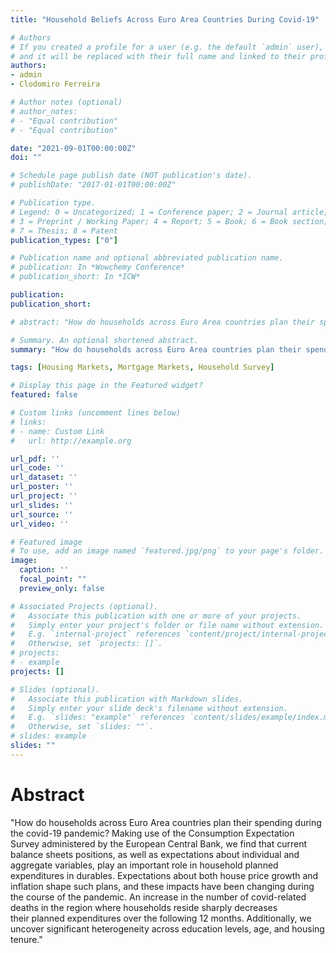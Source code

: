 ```yaml
---
title: "Household Beliefs Across Euro Area Countries During Covid-19"

# Authors
# If you created a profile for a user (e.g. the default `admin` user), write the username (folder name) here 
# and it will be replaced with their full name and linked to their profile.
authors:
- admin
- Clodomiro Ferreira

# Author notes (optional)
# author_notes:
# - "Equal contribution"
# - "Equal contribution"

date: "2021-09-01T00:00:00Z"
doi: ""

# Schedule page publish date (NOT publication's date).
# publishDate: "2017-01-01T00:00:00Z"

# Publication type.
# Legend: 0 = Uncategorized; 1 = Conference paper; 2 = Journal article;
# 3 = Preprint / Working Paper; 4 = Report; 5 = Book; 6 = Book section;
# 7 = Thesis; 8 = Patent
publication_types: ["0"]

# Publication name and optional abbreviated publication name.
# publication: In *Wowchemy Conference*
# publication_short: In *ICW*

publication:
publication_short:

# abstract: "How do households across Euro Area countries plan their spending during the covid-19 pandemic? Making use of the Consumption Expectation Survey administered by the European Central Bank, we find that current balance sheets positions, as well as expectations about individual and aggregate variables, play an important role in household planned expenditures in durables. Expectations about both house price growth and inflation shape such plans, and these impacts have been changing during the course of the pandemic. An increase in the number of covid-related deaths in the region where households reside sharply decreases their planned expenditures over the following 12 months. Additionally, we uncover significant heterogeneity across education levels, age, and housing tenure."

# Summary. An optional shortened abstract.
summary: "How do households across Euro Area countries plan their spending during the covid-19 pandemic? Making use of the Consumption Expectation Survey administered by the European Central Bank, we find that current balance sheets positions, as well as expectations about individual and aggregate variables, play an important role in household planned expenditures in durables. Expectations about both house price growth and inflation shape such plans, and these impacts have been changing during the course of the pandemic. An increase in the number of covid-related deaths in the region where households reside sharply decreases their planned expenditures over the following 12 months. Additionally, we uncover significant heterogeneity across education levels, age, and housing tenure."

tags: [Housing Markets, Mortgage Markets, Household Survey]

# Display this page in the Featured widget?
featured: false

# Custom links (uncomment lines below)
# links:
# - name: Custom Link
#   url: http://example.org

url_pdf: ''
url_code: ''
url_dataset: ''
url_poster: ''
url_project: ''
url_slides: ''
url_source: ''
url_video: ''

# Featured image
# To use, add an image named `featured.jpg/png` to your page's folder. 
image:
  caption: ''
  focal_point: ""
  preview_only: false

# Associated Projects (optional).
#   Associate this publication with one or more of your projects.
#   Simply enter your project's folder or file name without extension.
#   E.g. `internal-project` references `content/project/internal-project/index.md`.
#   Otherwise, set `projects: []`.
# projects:
# - example
projects: []

# Slides (optional).
#   Associate this publication with Markdown slides.
#   Simply enter your slide deck's filename without extension.
#   E.g. `slides: "example"` references `content/slides/example/index.md`.
#   Otherwise, set `slides: ""`.
# slides: example
slides: ""
---
```


<h1>Abstract</h1>

"How do households across Euro Area countries plan their spending during the covid-19 pandemic? Making use of the Consumption Expectation Survey administered by the European Central Bank, we find that current balance sheets positions, as well as expectations about individual and aggregate variables, play an important role in household planned expenditures in durables. Expectations about both house price growth and inflation shape such plans, and these impacts have been changing during the course of the pandemic. An increase in the number of covid-related deaths in the region where households reside sharply decreases their planned expenditures over the following 12 months. Additionally, we uncover significant heterogeneity across education levels, age, and housing tenure."
